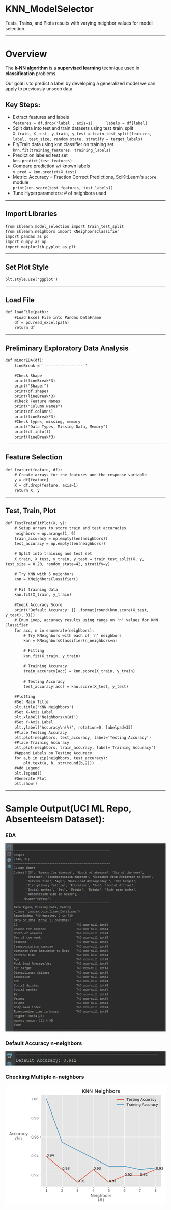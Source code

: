 # KNN_ModelSelector
Tests, Trains, and Plots results with varying neighbor values for model selection
_______________________________________________________________________________________________________________________________________
# Overview

The **k-NN algorithm** is a **supervised learning** technique used in **classification** problems. 

Our goal is to predict a label by developing a generalized model we can apply to previously unseen data.    

## Key Steps:    
* Extract features and labels    
`features = df.drop('label', axis=1)     
labels = df[label]`    
* Split data into test and train datasets using test_train_split    
`X_train, X_test, y_train, y_test = train_test_split(features, label, test_size, random state, stratify = target_labels)`    
* Fit/Train data using knn classifier on training set    
`knn.fit(training_features, training_labels)`    
* Predict on labeled test set    
`knn.predict(test features)`    
* Compare prediction w/ known labels    
`y_pred = knn.predict(X_test)`    
* Metric: Accuracy = Fraction Correct Predictions, SciKitLearn's `score` module    
`print(knn.score(test features, test labels))`
* Tune Hyperparameters: # of neighbors used

_______________________________________________________________________________________________________________________________________
## Import Libraries
```Python3
from sklearn.model_selection import train_test_split
from sklearn.neighbors import KNeighborsClassifier
import pandas as pd
import numpy as np
import matplotlib.pyplot as plt
```

_______________________________________________________________________________________________________________________________________
## Set Plot Style
```Python3
plt.style.use('ggplot')
```

_______________________________________________________________________________________________________________________________________
## Load File
```Python3
def loadFile(path):
    #Load Excel File into Pandas DataFrame
    df = pd.read_excel(path)
    return df
```

_______________________________________________________________________________________________________________________________________
## Preliminary Exploratory Data Analysis
```Python3
def minorEDA(df):
    lineBreak = '------------------'

    #Check Shape
    print(lineBreak*3)
    print("Shape:")
    print(df.shape)
    print(lineBreak*3)
    #Check Feature Names
    print("Column Names")
    print(df.columns)
    print(lineBreak*3)
    #Check types, missing, memory
    print("Data Types, Missing Data, Memory")
    print(df.info())
    print(lineBreak*3)
```

_______________________________________________________________________________________________________________________________________
## Feature Selection
```Python3
def feature(feature, df):
    # Create arrays for the features and the response variable
    y = df[feature]
    X = df.drop(feature, axis=1)
    return X, y
```

_______________________________________________________________________________________________________________________________________
## Test, Train, Plot
```Python3
def TestTrainFitPlot(X, y):
    # Setup arrays to store train and test accuracies
    neighbors = np.arange(1, 9)
    train_accuracy = np.empty(len(neighbors))
    test_accuracy = np.empty(len(neighbors))

    # Split into training and test set
    X_train, X_test, y_train, y_test = train_test_split(X, y, test_size = 0.20, random_state=42, stratify=y)

    # Try KNN with 5 neighbors
    knn = KNeighborsClassifier()

    # Fit training data
    knn.fit(X_train, y_train)

    #Cneck Accuracy Score
    print('Default Accuracy: {}'.format(round(knn.score(X_test, y_test), 3)))
    # Enum Loop, accuracy results using range on 'n' values for KNN Classifier
    for acc, n in enumerate(neighbors):
        # Try KNeighbors with each of 'n' neighbors
        knn = KNeighborsClassifier(n_neighbors=n)

        # Fitting
        knn.fit(X_train, y_train)

        # Training Accuracy
        train_accuracy[acc] = knn.score(X_train, y_train)

        # Testing Accuracy
        test_accuracy[acc] = knn.score(X_test, y_test)

    #Plotting
    #Set Main Title
    plt.title('KNN Neighbors')
    #Set X-Axis Label
    plt.xlabel('Neighbors\n(#)')
    #Set Y-Axis Label
    plt.ylabel('Accuracy\n(%)', rotation=0, labelpad=35)
    #Place Testing Accuracy
    plt.plot(neighbors, test_accuracy, label='Testing Accuracy')
    #Place Training Accuracy
    plt.plot(neighbors, train_accuracy, label='Training Accuracy')
    #Append Labels on Testing Accuracy
    for a,b in zip(neighbors, test_accuracy):
        plt.text(a, b, str(round(b,2)))
    #Add Legend
    plt.legend()
    #Generate Plot
    plt.show()
```

_______________________________________________________________________________________________________________________________________
# Sample Output(UCI ML Repo, Absenteeism Dataset):
### EDA
<img src="https://github.com/ajh1143/KNN_ModelSelector/blob/master/images/EDA.png" class="inline"/><br>
### Default Accuracy n-neighbors
<img src="https://github.com/ajh1143/KNN_ModelSelector/blob/master/images/acc.png" class="inline"/><br>
### Checking Multiple n-neighbors
<img src="https://github.com/ajh1143/KNN_ModelSelector/blob/master/images/myplot.png" class="inline"/><br>
